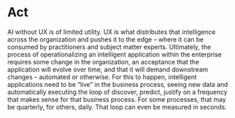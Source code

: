 # Act
 AI without UX is of limited utility. UX is what distributes that intelligence across the organization and pushes it to the edge – where it can be consumed by practitioners and subject matter experts.  Ultimately, the process of operationalizing an intelligent application within the enterprise requires some change in the organization, an acceptance that the application will evolve over time, and that it will demand downstream changes – automated or otherwise.  For this to happen, intelligent applications need to be “live” in the business process, seeing new data and automatically executing the loop of discover, predict, justify on a frequency that makes sense for that business process. For some processes, that may be quarterly, for others, daily. That loop can even be measured in seconds.
